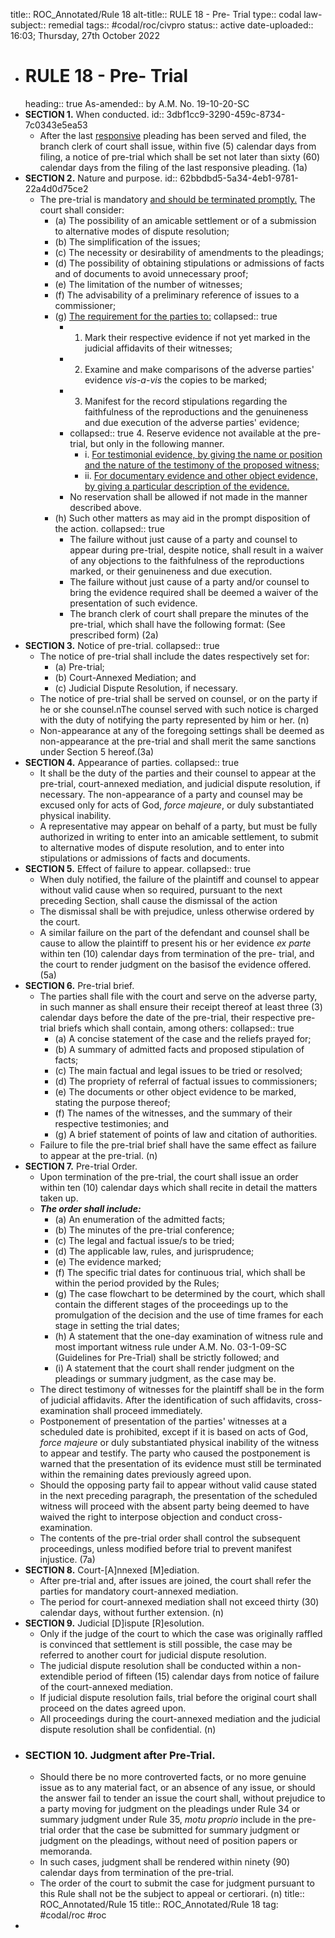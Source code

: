 title:: ROC_Annotated/Rule 18
alt-title:: RULE 18 - Pre- Trial
type:: codal
law-subject:: remedial
tags:: #codal/roc/civpro
status:: active
date-uploaded:: 16:03; Thursday, 27th October 2022


- # RULE 18 - Pre- Trial
  heading:: true
  As-amended:: by A.M. No. 19-10-20-SC
- **SECTION 1.** When conducted.
  id:: 3dbf1cc9-3290-459c-8734-7c0343e5ea53
	- After the last <u>responsive</u> pleading has been served and filed, the branch clerk of court shall issue, within five (5) calendar days from filing, a notice of pre-trial which shall be set not later than sixty (60) calendar days from the filing of the last responsive pleading. (1a)
- **SECTION 2.** Nature and purpose.
  id:: 62bbdbd5-5a34-4eb1-9781-22a4d0d75ce2
	- The pre-trial is mandatory <u>and should be terminated promptly.</u> The court shall consider:
		- (a) The possibility of an amicable settlement or of a submission to alternative modes of dispute resolution;
		- (b) The simplification of the issues;
		- (c) The necessity or desirability of amendments to the pleadings;
		- (d) The possibility of obtaining stipulations or admissions of facts and of documents to avoid unnecessary proof;
		- (e) The limitation of the number of witnesses;
		- (f) The advisability of a preliminary reference of issues to a commissioner;
		- (g) <u>The requirement for the parties to:</u>
		  collapsed:: true
			- 1. Mark their respective evidence if not yet marked in the judicial affidavits of their witnesses;
			- 2. Examine and make comparisons of the adverse parties' evidence *vis-a-vis* the copies to be marked;
			- 3. Manifest for the record stipulations regarding the faithfulness of the reproductions and the genuineness and due execution of the adverse parties' evidence;
			- collapsed:: true
			  4. Reserve evidence not available at the pre-trial, but only in the following manner.
				- i. <u>For testimonial evidence, by giving the name or position and the nature of the testimony of the proposed witness;</u>
				- ii. <u>For documentary evidence and other object evidence, by giving a particular description of the evidence.</u>
			- No reservation shall be allowed if not made in the manner described above.
		- (h) Such other matters as may aid in the prompt disposition of the action.
		  collapsed:: true
			- The failure without just cause of a party and counsel to appear during pre-trial, despite notice, shall result in a waiver of any objections to the faithfulness of the reproductions marked, or their genuineness and due execution.
			- The failure without just cause of a party and/or counsel to bring the evidence required shall be deemed a waiver of the presentation of such evidence.
			- The branch clerk of court shall prepare the minutes of the pre-trial, which shall have the following format: (See prescribed form) (2a)
- **SECTION 3.** Notice of pre-trial.
  collapsed:: true
	- The notice of pre-trial shall include the dates respectively set for:
		- (a) Pre-trial;
		- (b) Court-Annexed Mediation; and
		- (c) Judicial Dispute Resolution, if necessary.
	- The notice of pre-trial shall be served on counsel, or on the party if he or she counsel.nThe counsel served with such notice is charged with the duty of notifying the party represented by him or her. (n)
	- Non-appearance at any of the foregoing settings shall be deemed as non-appearance at the pre-trial and shall merit the same sanctions under Section 5 hereof.(3a)
- **SECTION 4.** Appearance of parties.
  collapsed:: true
	- It shall be the duty of the parties and their counsel to appear at the pre-trial, court-annexed mediation, and judicial dispute resolution, if necessary. The non-appearance of a party and counsel may be excused only for acts of God, _force majeure_, or duly substantiated physical inability.
	- A representative may appear on behalf of a party, but must be fully authorized in writing to enter into an amicable settlement, to submit to alternative modes of dispute resolution, and to enter into stipulations or admissions of facts and documents.
- **SECTION 5.** Effect of failure to appear.
  collapsed:: true
	- When duly notified, the failure of the plaintiff and counsel to appear without valid cause when so required, pursuant to the next preceding Section, shall cause the dismissal of the action
	- The dismissal shall be with prejudice, unless otherwise ordered by the court.
	- A similar failure on the part of the defendant and counsel shall be cause to allow the plaintiff to present his or her evidence _ex parte_ within ten (10) calendar days from termination of the pre- trial, and the court to render judgment on the basisof the evidence offered. (5a)
- **SECTION 6.** Pre-trial brief.
	- The parties shall file with the court and serve on the adverse party, in such manner as shall ensure their receipt thereof at least three (3) calendar days before the date of the pre-trial, their respective pre-trial briefs which shall contain, among others:
	  collapsed:: true
		- (a) A concise statement of the case and the reliefs prayed for;
		- (b) A summary of admitted facts and proposed stipulation of facts;
		- (c) The main factual and legal issues to be tried or resolved;
		- (d) The propriety of referral of factual issues to commissioners;
		- (e) The documents or other object evidence to be marked, stating the purpose thereof;
		- (f) The names of the witnesses, and the summary of their respective testimonies; and
		- (g) A brief statement of points of law and citation of authorities.
	- Failure to file the pre-trial brief shall have the same effect as failure to appear at the pre-trial. (n)
- **SECTION 7.** Pre-trial Order.
	- Upon termination of the pre-trial, the court shall issue an order within ten (10) calendar days which shall recite in detail the matters taken up.
	- **_The order shall include:_**
		- (a) An enumeration of the admitted facts;
		- (b) The minutes of the pre-trial conference;
		- (c) The legal and factual issue/s to be tried;
		- (d) The applicable law, rules, and jurisprudence;
		- (e) The evidence marked;
		- (f) The specific trial dates for continuous trial, which shall be within the period provided by the Rules;
		- (g) The case flowchart to be determined by the court, which shall contain the different stages of the proceedings up to the promulgation of the decision and the use of time frames for each stage in setting the trial dates;
		- (h) A statement that the one-day examination of witness rule and most important witness rule under A.M. No. 03-1-09-SC (Guidelines for Pre-Trial) shall be strictly followed; and
		- (i) A statement that the court shall render judgment on the pleadings or summary judgment, as the case may be.
	- The direct testimony of witnesses for the plaintiff shall be in the form of judicial affidavits. After the identification of such affidavits, cross- examination shall proceed immediately.
	- Postponement of presentation of the parties' witnesses at a scheduled date is prohibited, except if it is based on acts of God, _force majeure_ or duly substantiated physical inability of the witness to appear and testify. The party who caused the postponement is warned that the presentation of its evidence must still be terminated within the remaining dates previously agreed upon.
	- Should the opposing party fail to appear without valid cause stated in the next preceding paragraph, the presentation of the scheduled witness will proceed with the absent party being deemed to have waived the right to interpose objection and conduct cross-examination.
	- The contents of the pre-trial order shall control the subsequent proceedings, unless modified before trial to prevent manifest injustice. (7a)
- **SECTION 8.** Court-[A]nnexed [M]ediation.
	- After pre-trial and, after issues are joined, the court shall refer the parties for mandatory court-annexed mediation.
	- The period for court-annexed mediation shall not exceed thirty (30) calendar days, without further extension. (n)
- **SECTION 9.** Judicial [D]ispute [R]esolution.
	- Only if the judge of the court to which the case was originally raffled is convinced that settlement is still possible, the case may be referred to another court for judicial dispute resolution.
	- The judicial dispute resolution shall be conducted within a non-extendible period of fifteen (15) calendar days from notice of failure of the court-annexed mediation.
	- If judicial dispute resolution fails, trial before the original court shall proceed on the dates agreed upon.
	- All proceedings during the court-annexed mediation and the judicial dispute resolution shall be confidential. (n)
- ### SECTION 10. Judgment after Pre-Trial.
	- Should there be no more controverted facts, or no more genuine issue as to any material fact, or an absence of any issue, or should the answer fail to tender an issue the court shall, without prejudice to a party moving for judgment on the pleadings under Rule 34 or summary judgment under Rule 35, *motu proprio* include in the pre-trial order that the case be submitted for summary judgment or judgment on the pleadings, without need of position papers or memoranda.
	- In such cases, judgment shall be rendered within ninety (90) calendar days from termination of the pre-trial.
	- The order of the court to submit the case for judgment pursuant to this Rule shall not be the subject to appeal or certiorari. (n)
	  title:: ROC_Annotated/Rule 15
	  title:: ROC_Annotated/Rule 18
	  tag: #codal/roc #roc
-